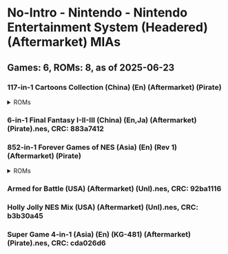 # No-Intro - Nintendo - Nintendo Entertainment System (Headered) (Aftermarket) MIAs
## Games: 6, ROMs: 8, as of 2025-06-23

### 117-in-1 Cartoons Collection (China) (En) (Aftermarket) (Pirate)
<details>
<summary>ROMs</summary>

- 117-in-1 Cartoons Collection (China) (En) (Aftermarket) (Pirate).nes, CRC: 5ef8dbfc
- 117-in-1 Cartoons Collection (China) (En) (Aftermarket) (Pirate).nes, CRC: 3855efe0
</details>

### 6-in-1 Final Fantasy I-II-III (China) (En,Ja) (Aftermarket) (Pirate).nes, CRC: 883a7412
### 852-in-1 Forever Games of NES (Asia) (En) (Rev 1) (Aftermarket) (Pirate)
<details>
<summary>ROMs</summary>

- 852-in-1 Forever Games of NES (Asia) (En) (Rev 1) (Aftermarket) (Pirate).nes, CRC: f1e626fa
- 852-in-1 Forever Games of NES (Asia) (En) (Rev 1) (Aftermarket) (Pirate).nes, CRC: 7a479afb
</details>

### Armed for Battle (USA) (Aftermarket) (Unl).nes, CRC: 92ba1116
### Holly Jolly NES Mix (USA) (Aftermarket) (Unl).nes, CRC: b3b30a45
### Super Game 4-in-1 (Asia) (En) (KG-481) (Aftermarket) (Pirate).nes, CRC: cda026d6
